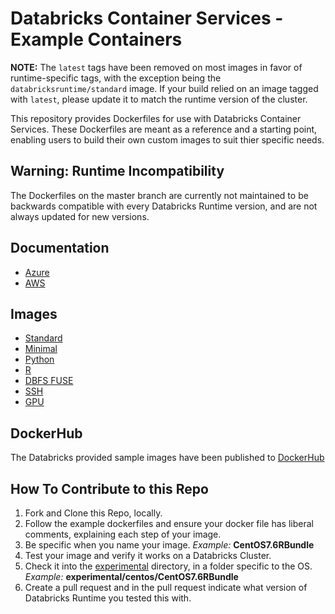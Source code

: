 # Databricks Container Services - Example Containers

**NOTE:** The `latest` tags have been removed on most images in favor of runtime-specific tags, with the exception being the `databricksruntime/standard` image. If your build relied on an image tagged with `latest`, please update it to match the runtime version of the cluster.

This repository provides Dockerfiles for use with Databricks Container Services. These Dockerfiles are meant as a reference and a starting point, enabling users to build their own custom images to suit thier specific needs.

## Warning: Runtime Incompatibility

The Dockerfiles on the master branch are currently not maintained to be backwards compatible with every Databricks Runtime version, and are not always updated for new versions.

## Documentation
- [Azure](https://docs.azuredatabricks.net/user-guide/clusters/custom-containers.html)
- [AWS](https://docs.databricks.com/user-guide/clusters/custom-containers.html)

## Images

- [Standard](ubuntu/standard)
- [Minimal](ubuntu/minimal)
- [Python](ubuntu/python)
- [R](ubuntu/R)
- [DBFS FUSE](ubuntu/dbfsfuse)
- [SSH](ubuntu/ssh)
- [GPU](ubuntu/gpu)

## DockerHub
The Databricks provided sample images have been published to [DockerHub](https://hub.docker.com/u/databricksruntime)

## How To Contribute to this Repo
1. Fork and Clone this Repo, locally.
1. Follow the example dockerfiles and ensure your docker file has liberal comments, explaining each step of your image.  
1. Be specific when you name your image.  *Example:* **CentOS7.6RBundle**
1. Test your image and verify it works on a Databricks Cluster.  
1. Check it into the [experimental](experimental) directory, in a folder specific to the OS.  *Example:* **experimental/centos/CentOS7.6RBundle**
1. Create a pull request and in the pull request indicate what version of Databricks Runtime you tested this with.  
